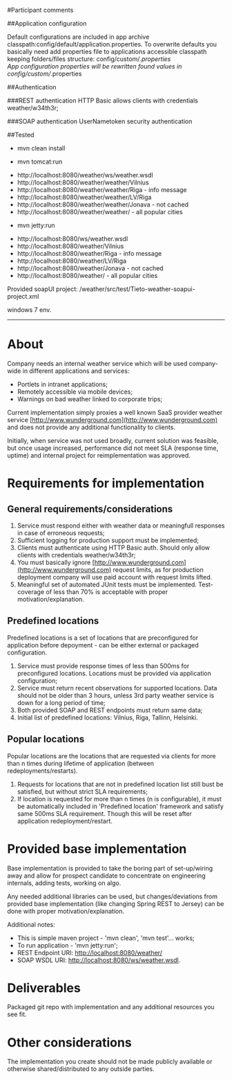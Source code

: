 #Participant comments

##Application configuration

Default configurations are included in app archive classpath:config/default/application.properties. To overwrite defaults you basically need add properties file to applications accessible classpath keeping folders/files structure: config/custom/*.properties  
App configuration properties will be rewritten found values in config/custom/*.properties


##Authentication

###REST authentication
HTTP Basic allows clients with credentials weather/w34th3r;

###SOAP authentication
UserNametoken security authentication



##Tested


* mvn clean install

* mvn tomcat:run
 - http://localhost:8080/weather/ws/weather.wsdl
 - http://localhost:8080/weather/weather/Vilnius
 - http://localhost:8080/weather/weather/Riga - info message
 - http://localhost:8080/weather/weather/LV/Riga 
 - http://localhost:8080/weather/weather/Jonava - not cached
 - http://localhost:8080/weather/weather/ - all popular cities
  
* mvn jetty:run
 - http://localhost:8080/ws/weather.wsdl
 - http://localhost:8080/weather/Vilnius
 - http://localhost:8080/weather/Riga - info message
 - http://localhost:8080/weather/LV/Riga 
 - http://localhost:8080/weather/Jonava - not cached
 - http://localhost:8080/weather/ - all popular cities

Provided soapUI project: /weather/src/test/Tieto-weather-soapui-project.xml 
  
windows 7 env.



------------------------------------------------------------------------------------------------------

# About

Company needs an internal weather service which will be used company-wide in different applications and services:

 * Portlets in intranet applications;
 * Remotely accessible via mobile devices;
 * Warnings on bad weather linked to corporate trips;


Current implementation simply proxies a well known SaaS provider weather service [http://www.wunderground.com](http://www.wunderground.com) and does not provide any additional functionality to clients. 

Initially, when service was not used broadly, current solution was feasible, but once usage increased, performance did not meet SLA (response time, uptime) and internal project for reimplementation was approved.

# Requirements for implementation

## General requirements/considerations

 1. Service must respond either with weather data or meaningfull responses in case of erroneous requests;
 2. Sufficient logging for production support must be implemented;
 3. Clients must authenticate using HTTP Basic auth. Should only allow clients with credentials weather/w34th3r;
 4. You must basically ignore [http://www.wunderground.com](http://www.wunderground.com) request limits, as for production deployment company will use paid account with request limits lifted.
 5. Meaningful set of automated JUnit tests must be implemented. Test-coverage of less than 70% is acceptable with proper motivation/explanation.

## Predefined locations

Predefined locations is a set of locations that are preconfigured for application before depoyment - can be either external or packaged configuration.

 1. Service must provide response times of less than 500ms for preconfigured locations. Locations must be provided via application configuration;
 2. Service must return recent observations for supported locations. Data should not be older than 3 hours, unless 3rd party weather service is down for a long period of time;
 3. Both provided SOAP and REST endpoints must return same data;
 4. Initial list of predefined locations: Vilnius, Riga, Tallinn, Helsinki.

## Popular locations

Popular locations are the locations that are requested via clients for more than n times during lifetime of application (between redeployments/restarts).

 1. Requests for locations that are not in predefined location list still bust be satisfied, but without strict SLA requirements;
 2. If location is requested for more than n times (n is configurable), it must be automatically included in 'Predefined location' framework and satisfy same 500ms SLA requirement. Though this will be reset after application redeployment/restart.

# Provided base implementation

Base implementation is provided to take the boring part of set-up/wiring away and allow for prospect candidate to concentrate on engineering internals, adding tests, working on algo. 

Any needed additional libraries can be used, but changes/deviations from provided base implementation (like changing Spring REST to Jersey) can be done with proper motivation/explanation.

Additional notes:

 * This is simple maven project - 'mvn clean', 'mvn test'... works;
 * To run application - 'mvn jetty:run';
 * REST Endpoint URI: [http://localhost:8080/weather/](http://localhost:8080/weather/)
 * SOAP WSDL URI: [http://localhost:8080/ws/weather.wsdl](http://localhost:8080/ws/weather.wsdl).

# Deliverables

Packaged git repo with implementation and any additional resources you see fit.

# Other considerations

The implementation you create should not be made publicly available or otherwise shared/distributed to any outside parties.  